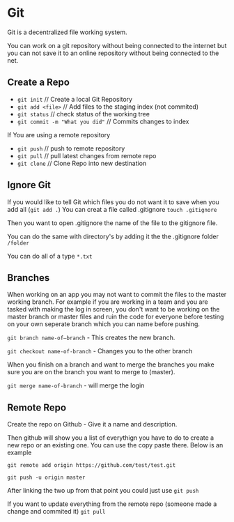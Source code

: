 # Git

Git is a decentralized file working system.

You can work on a git repository without being connected to the internet but you can not save it to an online repository without being connected to the net.



## Create a Repo

* `git init` // Create a local Git Repository
* `git add <file>`  // Add files to the staging index (not commited)
* `git status` // check status of the working tree
* `git commit -m "What you did"` // Commits changes to index

If You are using a remote repository

* `git push`  // push to remote repository
* `git pull` // pull latest changes from remote repo
* `git clone` // Clone Repo into new destination

## Ignore Git

If you would like to tell Git which files you do not want it to save when you add all (`git add .`) You can creat a file called .gitignore `touch .gitignore`

Then you want to open .gitignore the name of the file to the gitignore file.

You can do the same with directory's by adding it the the .gitignore folder `/folder`

You can do all of a type `*.txt`

## Branches

When working on an app you may not want to commit the files to the master working branch. For example if you are working in a team and you are tasked with making the log in screen, you don't want to be working on the master branch or master files and ruin the code for everyone before testing on your own seperate branch which you can name before pushing.

`git branch name-of–branch` - This creates the new branch.

`git checkout name-of-branch` - Changes you to the other branch

When you finish on a branch and want to merge the branches you make sure you are on the branch you want to merge to (master).

`git merge name-of-branch` - will merge the login 

## Remote Repo

Create the repo on Github - Give it a name and description.

Then github will show you a list of everythign you have to do to create a new repo or an existing one. You can use the copy paste there. Below is an example

`git remote add origin https://github.com/test/test.git`

`git push -u origin master`

After linking the two up from that point you could just use `git push`

If you want to update everything from the remote repo (someone made a change and commited it) `git pull`
